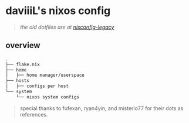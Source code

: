 # daviiiL's nixos config

> _the old dotfiles are at [nixconfig-legacy](https://github.com/daviiiL/nixconfig-legacy)_

## overview

```sh
.
├── flake.nix
├── home
│   ├── home manager/userspace
├── hosts
│   ├── configs per host
└── system
    └── nixos system configs
```

> special thanks to fufexan, ryan4yin, and misterio77 for their dots as references.
